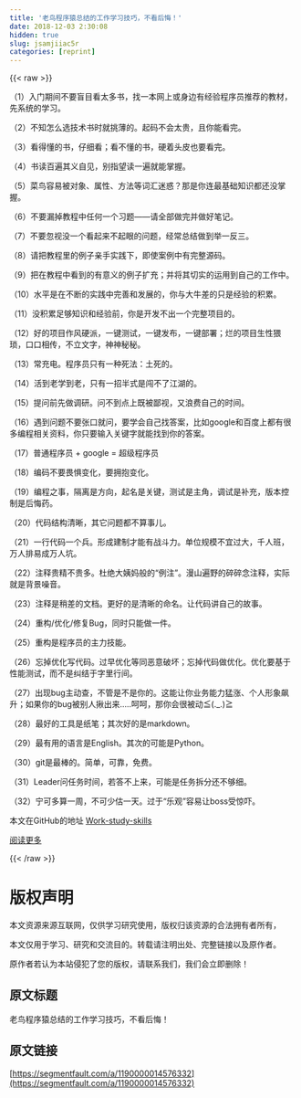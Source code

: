 ```yaml
---
title: '老鸟程序猿总结的工作学习技巧，不看后悔！' 
date: 2018-12-03 2:30:08
hidden: true
slug: jsamjiiac5r
categories: [reprint]
---
```


{{< raw >}}

                    
<p>（1）入门期间不要盲目看太多书，找一本网上或身边有经验程序员推荐的教材，先系统的学习。</p>
<p>（2）不知怎么选技术书时就挑薄的。起码不会太贵，且你能看完。</p>
<p>（3）看得懂的书，仔细看；看不懂的书，硬着头皮也要看完。</p>
<p>（4）书读百遍其义自见，别指望读一遍就能掌握。</p>
<p>（5）菜鸟容易被对象、属性、方法等词汇迷惑？那是你连最基础知识都还没掌握。</p>
<p>（6）不要漏掉教程中任何一个习题——请全部做完并做好笔记。</p>
<p>（7）不要忽视没一个看起来不起眼的问题，经常总结做到举一反三。</p>
<p>（8）请把教程里的例子亲手实践下，即使案例中有完整源码。</p>
<p>（9）把在教程中看到的有意义的例子扩充；并将其切实的运用到自己的工作中。</p>
<p>（10）水平是在不断的实践中完善和发展的，你与大牛差的只是经验的积累。</p>
<p>（11）没积累足够知识和经验前，你是开发不出一个完整项目的。</p>
<p>（12）好的项目作风硬派，一键测试，一键发布，一键部署；烂的项目生性猥琐，口口相传，不立文字，神神秘秘。</p>
<p>（13）常充电。程序员只有一种死法：土死的。</p>
<p>（14）活到老学到老，只有一招半式是闯不了江湖的。</p>
<p>（15）提问前先做调研。问不到点上既被鄙视，又浪费自己的时间。</p>
<p>（16）遇到问题不要张口就问，要学会自己找答案，比如google和百度上都有很多编程相关资料，你只要输入关键字就能找到你的答案。</p>
<p>（17）普通程序员 + google = 超级程序员</p>
<p>（18）编码不要畏惧变化，要拥抱变化。</p>
<p>（19）编程之事，隔离是方向，起名是关键，测试是主角，调试是补充，版本控制是后悔药。</p>
<p>（20）代码结构清晰，其它问题都不算事儿。</p>
<p>（21）一行代码一个兵。形成建制才能有战斗力。单位规模不宜过大，千人班，万人排易成万人坑。</p>
<p>（22）注释贵精不贵多。杜绝大姨妈般的“例注”。漫山遍野的碎碎念注释，实际就是背景噪音。</p>
<p>（23）注释是稍差的文档。更好的是清晰的命名。让代码讲自己的故事。</p>
<p>（24）重构/优化/修复Bug，同时只能做一件。</p>
<p>（25）重构是程序员的主力技能。</p>
<p>（26）忘掉优化写代码。过早优化等同恶意破坏；忘掉代码做优化。优化要基于性能测试，而不是纠结于字里行间。</p>
<p>（27）出现bug主动查，不管是不是你的。这能让你业务能力猛涨、个人形象飙升；如果你的bug被别人揪出来.....呵呵，那你会很被动≦(._.)≧</p>
<p>（28）最好的工具是纸笔；其次好的是markdown。</p>
<p>（29）最有用的语言是English。其次的可能是Python。</p>
<p>（30）git是最棒的。简单，可靠，免费。</p>
<p>（31）Leader问任务时间，若答不上来，可能是任务拆分还不够细。</p>
<p>（32）宁可多算一周，不可少估一天。过于“乐观”容易让boss受惊吓。</p>
<p>本文在GitHub的地址 <a href="https://github.com/WEBING123/Work-study-skills" rel="nofollow noreferrer">Work-study-skills</a></p>
<p><a href="https://segmentfault.com/u/webing123">阅读更多</a></p>

                
{{< /raw >}}

# 版权声明
本文资源来源互联网，仅供学习研究使用，版权归该资源的合法拥有者所有，

本文仅用于学习、研究和交流目的。转载请注明出处、完整链接以及原作者。

原作者若认为本站侵犯了您的版权，请联系我们，我们会立即删除！

## 原文标题
老鸟程序猿总结的工作学习技巧，不看后悔！

## 原文链接
[https://segmentfault.com/a/1190000014576332](https://segmentfault.com/a/1190000014576332)

